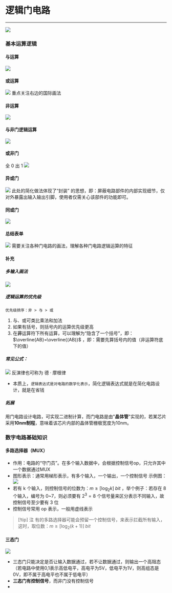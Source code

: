 # 逻辑门电路

---

![](assets/Pasted%20image%2020250512133525.png)

### 基本运算逻辑
#### 与运算

![](assets/Pasted%20image%2020250512133657.png)

#### 或运算

![](assets/Pasted%20image%2020250512133714.png)
重点关注右边的国际画法

#### 非运算

![](assets/Pasted%20image%2020250512133905.png)
#### 与非门逻辑运算

![](assets/Pasted%20image%2020250512134051.png)
#### 或非门

全 0 出 1
![](assets/Pasted%20image%2020250512134130.png)
#### 异或门

![](assets/Pasted%20image%2020250512134448.png)
 此处的简化做法体现了“封装” 的思想，即：屏蔽电路部件的内部实现细节，仅对外暴露出输入输出引脚，使用者仅需关心该部件的功能即可。
#### 同或门

![](assets/Pasted%20image%2020250512134808.png)
#### 总结表单

![](assets/Pasted%20image%2020250512134828.png)
需要关注各种门电路的画法，理解各种门电路逻辑运算的特征

#### 补充
##### 多输入画法

![](assets/Pasted%20image%2020250512135030.png)
##### 逻辑运算的优先级

```
优先级排序：非 > 与 > 或
```
1. 与、或可类比乘法和加法
2. 如果有括号，则括号内的运算优先级更高
3. 在**非**运算符下所有运算，可以理解为“隐含了一个括号”，即：$\overline{AB}=\overline{(AB)}$ ，即：需要先算括号内的值（非运算符底下的值）
##### 常见公式：

![](assets/Pasted%20image%2020250512135535.png)
反演律也可称为 $\text{德}\cdot\text{摩根律}$ 

- 本质上，`逻辑表达式是对电路的数学化表示`，简化逻辑表达式就是在简化电路设计，就是在省钱
##### 拓展

用门电路设计电路，可实现二进制计算，而门电路是由"**晶体管**"实现的，若某芯片采用**10nm制程**，意味着该芯片内部的晶体管栅极宽度为10nm。

### 数字电路基础知识
#### 多路选择器（MUX）

- 作用：电路的“守门员”。在多个输入数据中，会根据控制信号op，只允许其中一个数据通过MUX
- 图形表示：通常用梯形表示，有多个输入，一个输出，一个控制信号
	示例图：![](assets/Pasted%20image%2020250512140357.png)
- 若有 k 个输入，则控制信号的位数为：$m\geq [\log_2k]\;bit$ ，举个例子：若存在 8 个输入，编号为 0~7，则必须要有 $2^3=8$ 个信号量来区分表示不同输入，故控制信号至少要有 3 位
- 控制信号常用 op 表示，一般用虚线表示
>[!tip] 注
>有的多路选择器可能会预留一个控制信号，来表示拦截所有输入，这时，取位数：$m\geq [\log_2(k+1)] \;bit$

#### 三态门

![](assets/Pasted%20image%2020250512140803.png)
- 三态门只能决定是否让输入数据通过，若不让数据通过，则输出一个高阻态（若电路中使用0,1表示高低电平，高电平为5V，低电平为1V，则高组态是0V，即不属于高电平也不属于低电平）
- **三态门有控制信号**，而非门没有控制信号
- 
